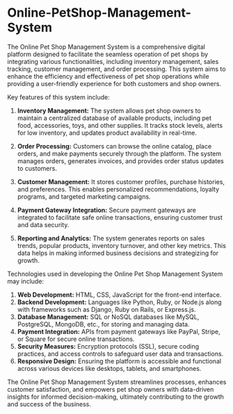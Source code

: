 # Online-PetShop-Management-System
The Online Pet Shop Management System is a comprehensive digital platform designed to facilitate the seamless operation of pet shops by integrating various functionalities, including inventory management, sales tracking, customer management, and order processing. This system aims to enhance the efficiency and effectiveness of pet shop operations while providing a user-friendly experience for both customers and shop owners.

Key features of this system include:

1. **Inventory Management:** The system allows pet shop owners to maintain a centralized database of available products, including pet food, accessories, toys, and other supplies. It tracks stock levels, alerts for low inventory, and updates product availability in real-time.

2. **Order Processing:** Customers can browse the online catalog, place orders, and make payments securely through the platform. The system manages orders, generates invoices, and provides order status updates to customers.

3. **Customer Management:** It stores customer profiles, purchase histories, and preferences. This enables personalized recommendations, loyalty programs, and targeted marketing campaigns.

4. **Payment Gateway Integration:** Secure payment gateways are integrated to facilitate safe online transactions, ensuring customer trust and data security.

5. **Reporting and Analytics:** The system generates reports on sales trends, popular products, inventory turnover, and other key metrics. This data helps in making informed business decisions and strategizing for growth.

Technologies used in developing the Online Pet Shop Management System may include:

1. **Web Development:** HTML, CSS, JavaScript for the front-end interface.
2. **Backend Development:** Languages like Python, Ruby, or Node.js along with frameworks such as Django, Ruby on Rails, or Express.js.
3. **Database Management:** SQL or NoSQL databases like MySQL, PostgreSQL, MongoDB, etc., for storing and managing data.
4. **Payment Integration:** APIs from payment gateways like PayPal, Stripe, or Square for secure online transactions.
5. **Security Measures:** Encryption protocols (SSL), secure coding practices, and access controls to safeguard user data and transactions.
6. **Responsive Design:** Ensuring the platform is accessible and functional across various devices like desktops, tablets, and smartphones.

The Online Pet Shop Management System streamlines processes, enhances customer satisfaction, and empowers pet shop owners with data-driven insights for informed decision-making, ultimately contributing to the growth and success of the business.
